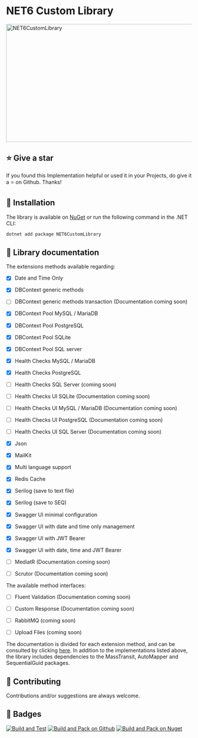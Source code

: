 # NET6 Custom Library

<img src="https://socialify.git.ci/AngeloDotNet/NET6CustomLibrary/image?description=1&forks=1&issues=1&language=1&name=1&owner=1&pulls=1&stargazers=1&theme=Light" alt="NET6CustomLibrary" width="640" height="320" />

<!-- [![NuGet](https://img.shields.io/nuget/v/NET6CustomLibrary.svg?style=for-the-badge)](https://www.nuget.org/packages/NET6CustomLibrary)
[![NuGet](https://img.shields.io/nuget/dt/NET6CustomLibrary.svg?style=for-the-badge)](https://www.nuget.org/packages/NET6CustomLibrary)
[![GitHub license](https://img.shields.io/github/license/AngeloDotNet/NET6CustomLibrary?style=for-the-badge)](https://github.com/AngeloDotNet/NET6CustomLibrary/blob/main/LICENSE)


Collection of tools mostly used in my private and/or work projects thus avoiding the duplication of repetitive code. -->


## :star: Give a star

If you found this Implementation helpful or used it in your Projects, do give it a :star: on Github. Thanks!


## :dvd: Installation

The library is available on [NuGet](https://www.nuget.org/packages/NET6CustomLibrary) or run the following command in the .NET CLI:

```bash
dotnet add package NET6CustomLibrary
```


## :memo: Library documentation

The extensions methods available regarding:

- [x] Date and Time Only<br>
- [x] DBContext generic methods<br>
- [ ] DBContext generic methods transaction (Documentation coming soon)<br>
- [x] DBContext Pool MySQL / MariaDB<br>
- [x] DBContext Pool PostgreSQL<br>
- [x] DBContext Pool SQLite<br>
- [x] DBContext Pool SQL server<br>
- [x] Health Checks MySQL / MariaDB<br>
- [x] Health Checks PostgreSQL<br>
- [ ] Health Checks SQL Server (coming soon)<br>
- [ ] Health Checks UI SQLite (Documentation coming soon)<br>
- [ ] Health Checks UI MySQL / MariaDB (Documentation coming soon)<br>
- [ ] Health Checks UI PostgreSQL (Documentation coming soon)<br>
- [ ] Health Checks UI SQL Server (Documentation coming soon)<br>
- [x] Json<br>
- [x] MailKit<br>
- [x] Multi language support<br>
- [x] Redis Cache<br>
- [x] Serilog (save to text file)<br>
- [x] Serilog (save to SEQ)<br>
- [x] Swagger UI minimal configuration<br>
- [x] Swagger UI with date and time only management<br>
- [x] Swagger UI with JWT Bearer<br>
- [x] Swagger UI with date, time and JWT Bearer<br>
- [ ] MediatR (Documentation coming soon)<br>
- [ ] Scrutor (Documentation coming soon)


The available method interfaces:

- [ ] Fluent Validation (Documentation coming soon)<br>
- [ ] Custom Response (Documentation coming soon)<br>
- [ ] RabbitMQ (coming soon)<br>
- [ ] Upload Files (coming soon)


The documentation is divided for each extension method, and can be consulted by clicking [here](https://github.com/AngeloDotNet/NET6CustomLibrary/blob/main/src/NET6CustomLibrary/Docs/).
In addition to the implementations listed above, the library includes dependencies to the MassTransit, AutoMapper and SequentialGuid packages.


## :muscle: Contributing

Contributions and/or suggestions are always welcome.


## :beginner: Badges

[![Build and Test](https://github.com/AngeloDotNet/NET6CustomLibrary/actions/workflows/build.yml/badge.svg)](https://github.com/AngeloDotNet/NET6CustomLibrary/actions/workflows/build.yml)
[![Build and Pack on Github](https://github.com/AngeloDotNet/NET6CustomLibrary/actions/workflows/dotnet-github.yml/badge.svg)](https://github.com/AngeloDotNet/NET6CustomLibrary/actions/workflows/dotnet-github.yml)
[![Build and Pack on Nuget](https://github.com/AngeloDotNet/NET6CustomLibrary/actions/workflows/dotnet-nuget.yml/badge.svg)](https://github.com/AngeloDotNet/NET6CustomLibrary/actions/workflows/dotnet-nuget.yml)
